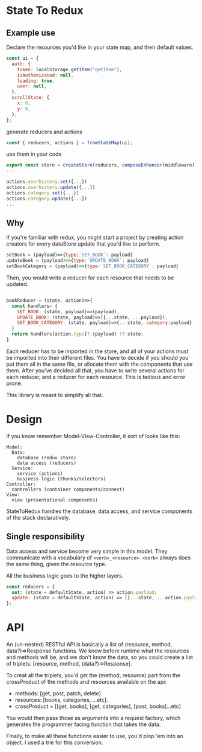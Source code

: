 # State To Redux

## Example use

Declare the resources you'd like in your state map, and their default values.

```js
const ui = {
  auth: {
    token: localStorage.getItem("getItem"),
    isAuthenicated: null,
    loading: true,
    user: null,
  },
  scrollState: {
    x: 0,
    y: 0,
  },
};
```

generate reducers and actions

```js
const { reducers, actions } = fromStateMap(ui);
```

use them in your code

```js
export const store = createStore(reducers, composeEnhancer(middleware));
---

actions.userhistory.set({...})
actions.userhistory.update({...})
actions.category.set({...})
actions.category.update({...})
...

```

## Why

If you're familiar with redux, you might start a project by creating
action creators for every dataStore update that you'd like to perform.

```js
setBook = (payload)=>{type:`SET_BOOK`: payload}
updateBook = (payload)=>{type:`UPDATE_BOOK`: payload}
setBookCategory = (payload)=>{type:`SET_BOOK_CATEGORY`: payload}
```

Then, you would write a reducer for each resource that needs to be updated.

```js

bookReducer = (state, action)=>{
  const handlers= {
    SET_BOOK: (state, payload)=>(payload),
    UPDATE_BOOK: (state, payload)=>({...state, ...payload}),
    SET_BOOK_CATEGORY: (state, payload)=>{...state, category:payload}
  }
  return handlers[action.type]?.(payload) ?? state;
}
```

Each reducer has to be imported in the store, and all of your actions must
be imported into their different files. You have to decide if you should you put them all in the same
file, or allocate them with the components that use them. After you've decided all that,
you have to write several actions for each reducer, and a reducer for each resource.
This is tedious and error prone.

This library is meant to simplify all that.

# Design

If you know remember Model-View-Controller, it sort of looks like this:

```
Model:
  Data:
    database (redux store)
    data access (reducers)
  Service:
    service (actions)
    business logic (thunks/selectors)
Controller:
  controllers (container components/connect)
View:
  view (presentational components)
```

StateToRedux handles the database, data access, and service components of the stack declaratively.

## Single responsibility

Data access and service become very simple in this model. They communicate with a vocabulary of `<verb>_<resource>`.
`<Verb>` always does the same thing, given the resource type.

All the business logic goes to the higher layers.

```js
const reducers = {
  set: (state = defaultState, action) => action.payload;
  update: (state = defaultState, action) => ({...state, ...action.payload});
};
```

# API

An (un-nested) RESTful API is basically a list of (resource, method,
data?)=>Response functions. We know before runtime what the resources and
methods will be, and we don't know the data, so you could create a list of
triplets: [resource, method, (data?)=>Response].

To creat all the triplets, you'd get the (method, resource) part from the
crossProduct of the methods and resources available on the api:

- methods: [get, post, patch, delete]
- resources: [books, categories, ...etc].
- crossProduct = [[get, books], [get, categories], [post, books]...etc]

You would then pass those as arguments into a request factory, which generates
the programmer facing function that takes the data.

Finally, to make all these functions easier to use, you'd plop 'em into an
object. I used a trie for this conversion.
